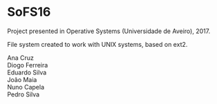 # SoFS16

Project presented in Operative Systems (Universidade de Aveiro), 2017.

File system created to work with UNIX systems, based on ext2.

Ana Cruz  
Diogo Ferreira  
Eduardo Silva  
João Maia  
Nuno Capela  
Pedro Silva
